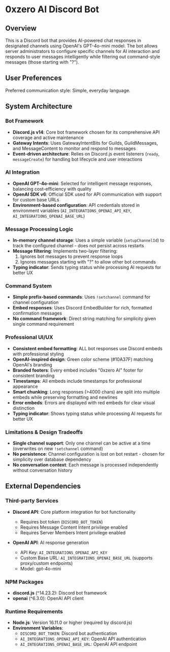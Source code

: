 # 0xzero AI Discord Bot

## Overview

This is a Discord bot that provides AI-powered chat responses in designated channels using OpenAI's GPT-4o-mini model. The bot allows server administrators to configure specific channels for AI interaction and responds to user messages intelligently while filtering out command-style messages (those starting with "?").

## User Preferences

Preferred communication style: Simple, everyday language.

## System Architecture

### Bot Framework
- **Discord.js v14**: Core bot framework chosen for its comprehensive API coverage and active maintenance
- **Gateway Intents**: Uses GatewayIntentBits for Guilds, GuildMessages, and MessageContent to monitor and respond to messages
- **Event-driven architecture**: Relies on Discord.js event listeners (`ready`, `messageCreate`) for handling bot lifecycle and user interactions

### AI Integration
- **OpenAI GPT-4o-mini**: Selected for intelligent message responses, balancing cost-efficiency with quality
- **OpenAI SDK v6**: Official SDK used for API communication with support for custom base URLs
- **Environment-based configuration**: API credentials stored in environment variables (`AI_INTEGRATIONS_OPENAI_API_KEY`, `AI_INTEGRATIONS_OPENAI_BASE_URL`)

### Message Processing Logic
- **In-memory channel storage**: Uses a simple variable (`setupChannelId`) to track the configured channel - does not persist across restarts
- **Message filtering**: Implements two-layer filtering:
  1. Ignores bot messages to prevent response loops
  2. Ignores messages starting with "?" to allow other bot commands
- **Typing indicator**: Sends typing status while processing AI requests for better UX

### Command System
- **Simple prefix-based commands**: Uses `!setchannel` command for channel configuration
- **Embed responses**: Uses Discord EmbedBuilder for rich, formatted confirmation messages
- **No command framework**: Direct string matching for simplicity given single command requirement

### Professional UI/UX
- **Consistent embed formatting**: ALL bot responses use Discord embeds with professional styling
- **OpenAI-inspired design**: Green color scheme (#10A37F) matching OpenAI's branding
- **Branded footers**: Every embed includes "0xzero AI" footer for consistent branding
- **Timestamps**: All embeds include timestamps for professional appearance
- **Smart chunking**: Long responses (>4000 chars) are split into multiple embeds while preserving formatting and newlines
- **Error embeds**: Errors are displayed with red embeds for clear visual distinction
- **Typing indicator**: Shows typing status while processing AI requests for better UX

### Limitations & Design Tradeoffs
- **Single channel support**: Only one channel can be active at a time (overwrites on new `!setchannel` command)
- **No persistence**: Channel configuration is lost on bot restart - chosen for simplicity over database dependency
- **No conversation context**: Each message is processed independently without conversation history

## External Dependencies

### Third-party Services
- **Discord API**: Core platform integration for bot functionality
  - Requires bot token (`DISCORD_BOT_TOKEN`)
  - Requires Message Content Intent privilege enabled
  - Requires Server Members Intent privilege enabled

- **OpenAI API**: AI response generation
  - API Key: `AI_INTEGRATIONS_OPENAI_API_KEY`
  - Custom Base URL: `AI_INTEGRATIONS_OPENAI_BASE_URL` (supports proxy/custom endpoints)
  - Model: gpt-4o-mini

### NPM Packages
- **discord.js** (^14.23.2): Discord bot framework
- **openai** (^6.3.0): OpenAI API client

### Runtime Requirements
- **Node.js**: Version 16.11.0 or higher (required by discord.js)
- **Environment Variables**: 
  - `DISCORD_BOT_TOKEN`: Discord bot authentication
  - `AI_INTEGRATIONS_OPENAI_API_KEY`: OpenAI API authentication
  - `AI_INTEGRATIONS_OPENAI_BASE_URL`: OpenAI API endpoint